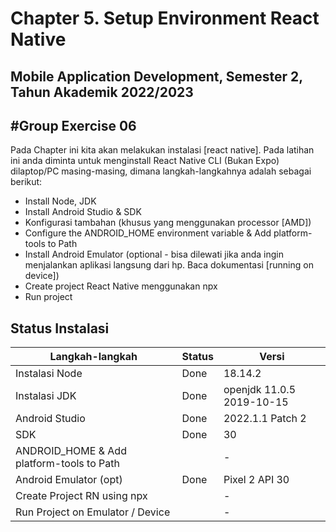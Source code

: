 # Chapter 5. Setup Environment React Native

## Mobile Application Development, Semester 2, Tahun Akademik 2022/2023

## #Group Exercise 06

Pada Chapter ini kita akan melakukan instalasi [react native]. Pada latihan ini anda diminta untuk menginstall React Native CLI (Bukan Expo) dilaptop/PC masing-masing, dimana langkah-langkahnya adalah sebagai berikut:

- Install Node, JDK
- Install Android Studio & SDK
- Konfigurasi tambahan (khusus yang menggunakan processor [AMD])
- Configure the ANDROID_HOME environment variable & Add platform-tools to Path
- Install Android Emulator (optional - bisa dilewati jika anda ingin menjalankan aplikasi langsung dari hp. Baca dokumentasi [running on device])
- Create project React Native menggunakan npx
- Run project

## Status Instalasi

| Langkah-langkah                           | Status |          Versi             |
| ----------------------------------------- | ------ | -------------------------- |
| Instalasi Node                            | Done   | 18.14.2                    |
| Instalasi JDK                             | Done   | openjdk 11.0.5 2019-10-15  |
| Android Studio                            | Done   | 2022.1.1 Patch 2           |
| SDK                                       | Done   | 30                         |
| ANDROID_HOME & Add platform-tools to Path |        | -                          |
| Android Emulator (opt)                    | Done   | Pixel 2 API 30             |
| Create Project RN using npx               |        | -                          |
| Run Project on Emulator / Device          |        | -                          |